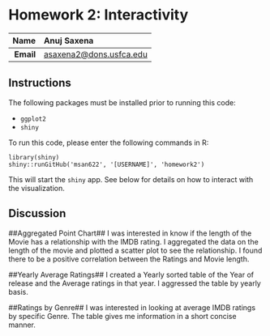 Homework 2: Interactivity
==============================

| **Name**  | Anuj Saxena  |
|----------:|:-------------|
| **Email** | asaxena2@dons.usfca.edu |

## Instructions ##

The following packages must be installed prior to running this code:

- `ggplot2`
- `shiny`

To run this code, please enter the following commands in R:

```
library(shiny)
shiny::runGitHub('msan622', '[USERNAME]', 'homework2')
```

This will start the `shiny` app. See below for details on how to interact with the visualization.

## Discussion ##

##Aggregated Point Chart##
I was interested in know if the length of the Movie has a relationship with the IMDB rating. I aggregated the data on the length of the movie and plotted a scatter plot to see the relationship. I found there to be a positive correlation between the Ratings and Movie length. 

##Yearly Average Ratings##
I created a Yearly sorted table of the Year of release and the Average ratings in that year. I aggressed the table by yearly basis.

##Ratings by Genre##
I was interested in looking at average IMDB ratings by specific Genre. The table gives me information in a short concise manner.
